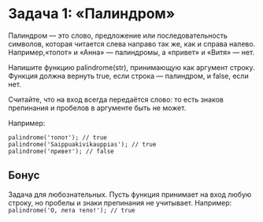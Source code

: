 
# Задача 1: «Палиндром»

Палиндром — это слово, предложение или последовательность символов, которая читается слева направо так же, как и справа налево. Например,«топот» и «Анна» — палиндромы, а «привет» и «Витя» — нет.

Напишите функцию palindrome(str), принимающую как аргумент строку.   
Функция должна вернуть true, если строка — палиндром, и false, если нет.

Считайте, что на вход всегда передаётся слово: то есть знаков препинания и пробелов в аргументе быть не может.

Например:
```
palindrome('топот'); // true
palindrome('Saippuakivikauppias'); // true
palindrome('привет'); // false
```

## Бонус
Задача для любознательных. Пусть функция принимает на вход любую строку, но пробелы и знаки препинания не учитывает.
Например:
```palindrome('О, лета тело!'); // true```
